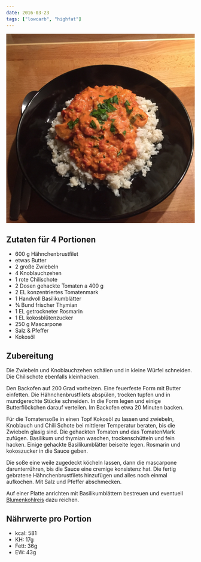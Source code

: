 ```yaml
---
date: 2016-03-23
tags: ["lowcarb", "highfat"]
---
```


![](../img/haehnchen-in-tomatensauce-mit-mascarpone.jpg)

## Zutaten für 4 Portionen
- 600 g Hähnchenbrustfilet
- etwas Butter
- 2 große Zwiebeln
- 4 Knoblauchzehen
- 1 rote Chilischote
- 2 Dosen gehackte Tomaten a 400 g
- 2 EL konzentriertes Tomatenmark
- 1 Handvoll Basilikumblätter
- ¾ Bund frischer Thymian
- 1 EL getrockneter Rosmarin
- 1 EL kokosblütenzucker
- 250 g Mascarpone
- Salz & Pfeffer
- Kokosöl

## Zubereitung
Die Zwiebeln und Knoblauchzehen schälen und in kleine Würfel schneiden. Die Chilischote ebenfalls kleinhacken.

Den Backofen auf 200 Grad vorheizen. Eine feuerfeste Form mit Butter einfetten. Die Hähnchenbrustfilets abspülen, trocken tupfen und in mundgerechte Stücke schneiden. In die Form legen und einige Butterflöckchen darauf verteilen. Im Backofen etwa 20 Minuten backen.

Für die Tomatensoße in einen Topf Kokosöl zu lassen und zwiebeln, Knoblauch und Chili Schote bei mittlerer Temperatur beraten, bis die Zwiebeln glasig sind. Die gehackten Tomaten und das TomatenMark zufügen. Basilikum und thymian waschen, trockenschütteln und fein hacken. Einige gehackte Basilikumblätter beiseite legen. Rosmarin und kokoszucker in die Sauce geben.

Die soße eine weile zugedeckt köcheln lassen, dann die mascarpone darunterrühren, bis die Sauce eine cremige konsistenz hat. Die fertig gebratene Hähnchenbrustfilets hinzufügen und alles noch einmal aufkochen. Mit Salz und Pfeffer abschmecken.

Auf einer Platte anrichten mit Basilikumblättern bestreuen und eventuell [Blumenkohlreis](../beilagen/Blumenkolreis.html) dazu reichen.

## Nährwerte pro Portion
- kcal:     581
- KH:        17g
- Fett:      36g
- EW:        43g
